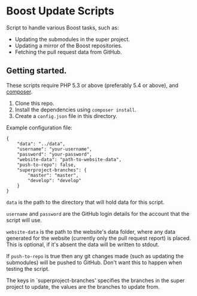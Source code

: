 # Boost Update Scripts

Script to handle various Boost tasks, such as:

* Updating the submodules in the super project.
* Updating a mirror of the Boost repositories.
* Fetching the pull request data from GitHub.

## Getting started.

These scripts require PHP 5.3 or above (preferably 5.4 or above),
and [composer](https://getcomposer.org/).

1. Clone this repo.
2. Install the dependencies using `composer install`.
3. Create a `config.json` file in this directory.

Example configuration file:

    {
        "data": "../data",
        "username": "your-username",
        "password": "your-password",
        "website-data": "path-to-website-data",
        "push-to-repo": false,
        "superproject-branches": {
            "master": "master",
            "develop": "develop"
        }
    }

`data` is the path to the directory that will hold data for this script.

`username` and `password` are the GitHub login details for the account that
the script will use.

`website-data` is the path to the website's data folder, where any data
generated for the website (currently only the pull request report) is placed.
This is optional, if it's absent the data will be written to stdout.

If `push-to-repo` is true then any git changes made (such as updating the
submodules) will be pushed to GitHub. Don't want this to happen when testing
the script.

The keys in `superproject-branches' specifies the branches in the super
project to update, the values are the branches to update from.

